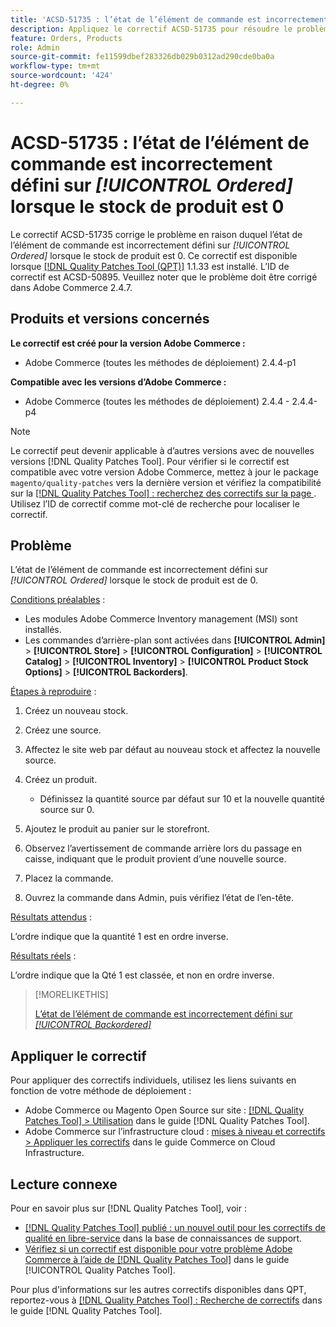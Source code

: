 ```yaml
---
title: 'ACSD-51735 : l’état de l’élément de commande est incorrectement défini sur *[!UICONTROL Ordered]* lorsque le stock de produit est 0'
description: Appliquez le correctif ACSD-51735 pour résoudre le problème Adobe Commerce en raison duquel l’état de l’élément de commande est incorrectement défini sur *[!UICONTROL Ordered]* lorsque le stock de produit est 0.
feature: Orders, Products
role: Admin
source-git-commit: fe11599dbef283326db029b0312ad290cde0ba0a
workflow-type: tm+mt
source-wordcount: '424'
ht-degree: 0%

---
```


# ACSD-51735 : l’état de l’élément de commande est incorrectement défini sur *[!UICONTROL Ordered]* lorsque le stock de produit est 0

Le correctif ACSD-51735 corrige le problème en raison duquel l’état de l’élément de commande est incorrectement défini sur *[!UICONTROL Ordered]* lorsque le stock de produit est 0. Ce correctif est disponible lorsque [[!DNL Quality Patches Tool (QPT)]](https://experienceleague.adobe.com/fr/docs/commerce-knowledge-base/kb/announcements/commerce-announcements/magento-quality-patches-released-new-tool-to-self-serve-quality-patches) 1.1.33 est installé. L’ID de correctif est ACSD-50895. Veuillez noter que le problème doit être corrigé dans Adobe Commerce 2.4.7.

## Produits et versions concernés

**Le correctif est créé pour la version Adobe Commerce :**

* Adobe Commerce (toutes les méthodes de déploiement) 2.4.4-p1

**Compatible avec les versions d’Adobe Commerce :**

* Adobe Commerce (toutes les méthodes de déploiement) 2.4.4 - 2.4.4-p4

>[!NOTE]
>
>Le correctif peut devenir applicable à d’autres versions avec de nouvelles versions [!DNL Quality Patches Tool]. Pour vérifier si le correctif est compatible avec votre version Adobe Commerce, mettez à jour le package `magento/quality-patches` vers la dernière version et vérifiez la compatibilité sur la [[!DNL Quality Patches Tool] : recherchez des correctifs sur la page ](https://experienceleague.adobe.com/tools/commerce-quality-patches/index.html?lang=fr). Utilisez l’ID de correctif comme mot-clé de recherche pour localiser le correctif.

## Problème

L’état de l’élément de commande est incorrectement défini sur *[!UICONTROL Ordered]* lorsque le stock de produit est de 0.

<u>Conditions préalables</u> :

* Les modules Adobe Commerce Inventory management (MSI) sont installés.
* Les commandes d’arrière-plan sont activées dans **[!UICONTROL Admin]** > **[!UICONTROL Store]** > **[!UICONTROL Configuration]** > **[!UICONTROL Catalog]** > **[!UICONTROL Inventory]** > **[!UICONTROL Product Stock Options]** > **[!UICONTROL Backorders]**.

<u>Étapes à reproduire</u> :

1. Créez un nouveau stock.
1. Créez une source.
1. Affectez le site web par défaut au nouveau stock et affectez la nouvelle source.
1. Créez un produit.

   * Définissez la quantité source par défaut sur 10 et la nouvelle quantité source sur 0.

1. Ajoutez le produit au panier sur le storefront.
1. Observez l’avertissement de commande arrière lors du passage en caisse, indiquant que le produit provient d’une nouvelle source.
1. Placez la commande.
1. Ouvrez la commande dans Admin, puis vérifiez l’état de l’en-tête.

<u>Résultats attendus</u> :

L’ordre indique que la quantité 1 est en ordre inverse.

<u>Résultats réels</u> :

L’ordre indique que la Qté 1 est classée, et non en ordre inverse.

>[!MORELIKETHIS]
>
>[L’état de l’élément de commande est incorrectement défini sur *[!UICONTROL Backordered]*](/help/tools/quality-patches-tool/patches-available-in-qpt/v1-1-33/acsd-51408-order-item-status-is-set-to-backordered.md)

## Appliquer le correctif

Pour appliquer des correctifs individuels, utilisez les liens suivants en fonction de votre méthode de déploiement :

* Adobe Commerce ou Magento Open Source sur site : [[!DNL Quality Patches Tool] > Utilisation](/help/tools/quality-patches-tool/usage.md) dans le guide [!DNL Quality Patches Tool].
* Adobe Commerce sur l’infrastructure cloud : [mises à niveau et correctifs > Appliquer les correctifs](https://experienceleague.adobe.com/docs/commerce-cloud-service/user-guide/develop/upgrade/apply-patches.html?lang=fr) dans le guide Commerce on Cloud Infrastructure.

## Lecture connexe

Pour en savoir plus sur [!DNL Quality Patches Tool], voir :

* [[!DNL Quality Patches Tool] publié : un nouvel outil pour les correctifs de qualité en libre-service](https://experienceleague.adobe.com/fr/docs/commerce-knowledge-base/kb/announcements/commerce-announcements/magento-quality-patches-released-new-tool-to-self-serve-quality-patches) dans la base de connaissances de support.
* [Vérifiez si un correctif est disponible pour votre problème Adobe Commerce à l’aide de  [!DNL Quality Patches Tool]](/help/tools/quality-patches-tool/patches-available-in-qpt/check-patch-for-magento-issue-with-magento-quality-patches.md) dans le guide [!UICONTROL Quality Patches Tool].


Pour plus d&#39;informations sur les autres correctifs disponibles dans QPT, reportez-vous à [[!DNL Quality Patches Tool] : Recherche de correctifs](https://experienceleague.adobe.com/tools/commerce-quality-patches/index.html?lang=fr) dans le guide [!DNL Quality Patches Tool].
